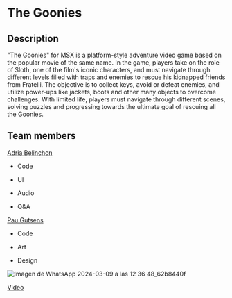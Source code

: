 # The Goonies

## Description

"The Goonies" for MSX is a platform-style adventure video game based on the popular movie of the same name. In the game, players take on the role of Sloth, one of the film's iconic characters, and must navigate through different levels filled with traps and enemies to rescue his kidnapped friends from Fratelli. The objective is to collect keys, avoid or defeat enemies, and utilize power-ups like jackets, boots and other many objects to overcome challenges. With limited life, players must navigate through different scenes, solving puzzles and progressing towards the ultimate goal of rescuing all the Goonies.</p>

## Team members

[Adria Belinchon](https://github.com/AdriaBelinchon)

* Code

* UI

* Audio

* Q&A

[Pau Gutsens](https://github.com/PauGutsens)

* Code

* Art

* Design


![Imagen de WhatsApp 2024-03-09 a las 12 36 48_62b8440f](https://github.com/AdriaBelinchon/The-Goonies/assets/159762692/ca51ab0c-ca31-4121-b077-7e68c73fce21)

[Video](https://youtu.be/RzM_VBaOKJI?feature=shared)
